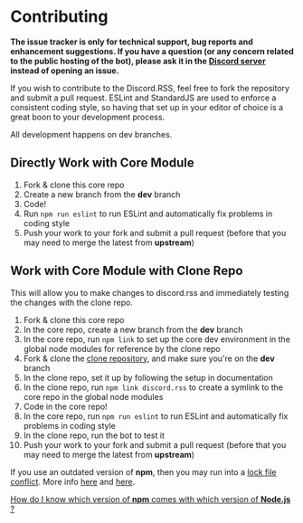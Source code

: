 # Contributing

**The issue tracker is only for technical support, bug reports and enhancement suggestions.
If you have a question (or any concern related to the public hosting of the bot), please ask it in the [Discord server](https://discord.gg/pudv7Rx) instead of opening an issue.**

If you wish to contribute to the Discord.RSS, feel free to fork the repository and submit a pull request.
ESLint and StandardJS are used to enforce a consistent coding style, so having that set up in your editor of choice is a great boon to your development process.

All development happens on dev branches.

## Directly Work with Core Module

1. Fork & clone this core repo
2. Create a new branch from the **dev** branch
3. Code!
4. Run `npm run eslint` to run ESLint and automatically fix problems in coding style
5. Push your work to your fork and submit a pull request (before that you may need to merge the latest from **upstream**)


## Work with Core Module with Clone Repo

This will allow you to make changes to discord.rss and immediately testing the changes with the clone repo.

1. Fork & clone this core repo
2. In the core repo, create a new branch from the **dev** branch
3. In the core repo, run `npm link` to set up the core dev environment in the global node modules for reference by the clone repo
4. Fork & clone the [clone repository](https://github.com/synzen/Discord.RSS-Clone), and make sure you're on the **dev** branch
5. In the clone repo, set it up by following the setup in documentation
6. In the clone repo, run `npm link discord.rss` to create a symlink to the core repo in the global node modules
7. Code in the core repo!
8. In the core repo, run `npm run eslint` to run ESLint and automatically fix problems in coding style
9. In the clone repo, run the bot to test it
10. Push your work to your fork and submit a pull request (before that you may need to merge the latest from **upstream**)

If you use an outdated version of **npm**, then you may run into a [lock file conflict](https://docs.npmjs.com/files/package-locks#resolving-lockfile-conflicts).
More info [here](https://github.com/npm/npm/issues/20434) and [here](https://github.com/npm/npm/issues/20891).

[How do I know which version of **npm** comes with which version of **Node.js** ?](https://nodejs.org/en/download/releases/)
